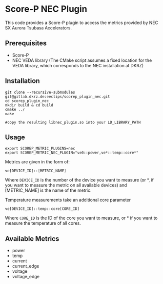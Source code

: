 # Score-P NEC Plugin

This code provides a Score-P plugin to access the metrics provided by NEC SX Aurora Tsubasa Accelerators.

## Prerequisites

- Score-P 
- NEC VEDA library (The CMake script assumes a fixed location for the VEDA library, which corresponds to the NEC installation at DKRZ)

## Installation


```
git clone --recursive-submodules git@gitlab.dkrz.de:eeclips/scorep_plugin_nec.git
cd scorep_plugin_nec
mkdir build & cd build
cmake ../
make

#copy the resulting libnec_plugin.so into your LD_LIBRARY_PATH
```

## Usage

```
export SCOREP_METRIC_PLUGINS=nec
export SCOREP_METRIC_NEC_PLUGIN="ve0::power,ve*::temp::core*"
```

Metrics are given in the form of:

```
ve[DEVICE_ID]::[METRIC_NAME]
```

Where `DEVICE_ID` is the number of the device you want to measure (or *, if you want to measure the metric on all available devices) and [METRIC_NAME] is the name of the metric.

Temperature measurements take an additional core parameter

```
ve[DEVICE_ID]::temp::core[CORE_ID]
```

Where `CORE_ID` is the ID of the core you want to measure, or * if you want to measure the temperature of all cores.

## Available Metrics

- power
- temp
- current
- current_edge
- voltage
- voltage_edge
